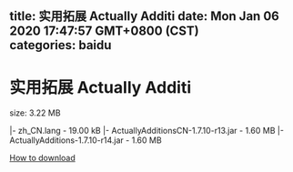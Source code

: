 
title: 实用拓展 Actually Additi
date: Mon Jan 06 2020 17:47:57 GMT+0800 (CST)    
categories: baidu
---

# 实用拓展 Actually Additi
size: 3.22 MB
 
 
|- zh_CN.lang - 19.00 kB
|- ActuallyAdditionsCN-1.7.10-r13.jar - 1.60 MB
|- ActuallyAdditions-1.7.10-r14.jar - 1.60 MB

[How to download](https://bpcam.bemobtrk.com/go/2ceec3aa-1ca2-46d6-b9ff-aaa5c184517c?jno=3209)